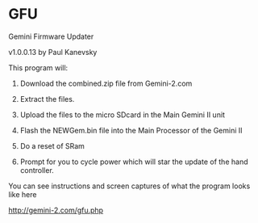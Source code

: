 GFU
===

Gemini Firmware Updater

v1.0.0.13 by Paul Kanevsky

This program will:

1. Download the combined.zip file from Gemini-2.com

2. Extract the files.

3. Upload the files to the micro SDcard in the Main Gemini II unit

4. Flash the NEWGem.bin file into the Main Processor of the Gemini II

5. Do a reset of SRam

6. Prompt for you to cycle power which will star the update
of the hand controller.  

You can see instructions and screen captures of what the program looks like here

http://gemini-2.com/gfu.php


